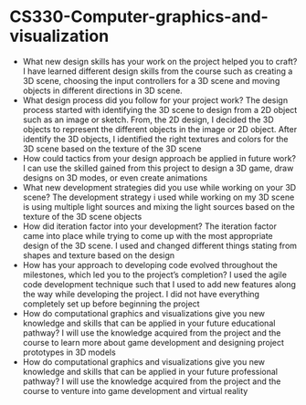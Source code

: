# CS330-Computer-graphics-and-visualization
- What new design skills has your work on the project helped you to craft?
I have learned different design skills from the course such as creating a 3D scene, choosing the input controllers for a 3D scene and moving objects in different directions in 3D scene.
- What design process did you follow for your project work?
The design process started with identifying the 3D scene to design from a 2D object such as an image or sketch. From, the 2D design, I decided the 3D objects to represent the different objects in the image or 2D object. After identify the 3D objects, I identified the right textures and colors for the 3D scene based on the texture of the 3D scene
- How could tactics from your design approach be applied in future work?
I can use the skilled gained from this project to design a 3D game, draw designs on 3D modes, or even create animations
- What new development strategies did you use while working on your 3D scene?
The development strategy i used while working on my 3D scene is using multiple light sources and mixing the light sources based on the texture of the 3D scene objects
- How did iteration factor into your development?
The iteration factor came into place while trying to come up with the most appropriate design of the 3D scene. I used and changed different things stating from shapes and texture based on the design 
- How has your approach to developing code evolved throughout the milestones, which led you to the project’s completion?
I used the agile code development technique such that I used to add new features along the way while developing the project. I did not have everything completely set up before beginning the project
- How do computational graphics and visualizations give you new knowledge and skills that can be applied in your future educational pathway?
I will use the knowledge acquired from the project and the course to learn more about game development and designing project prototypes in 3D models
- How do computational graphics and visualizations give you new knowledge and skills that can be applied in your future professional pathway?
I will use the knowledge acquired from the project and the course to venture into game development and virtual reality 
